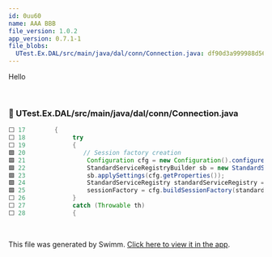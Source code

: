 ```yaml
---
id: 0uu60
name: AAA BBB
file_version: 1.0.2
app_version: 0.7.1-1
file_blobs:
  UTest.Ex.DAL/src/main/java/dal/conn/Connection.java: df90d3a999988d56635aea35d779f74c51dd0e82
---
```


Hello

<br/>

<!-- NOTE-swimm-snippet: the lines below link your snippet to Swimm -->
### 📄 UTest.Ex.DAL/src/main/java/dal/conn/Connection.java
```java
⬜ 17     	{
⬜ 18             try 
⬜ 19             {
🟩 20             	// Session factory creation
🟩 21                 Configuration cfg = new Configuration().configure("hibernate.cfg.xml");         
🟩 22                 StandardServiceRegistryBuilder sb = new StandardServiceRegistryBuilder();
🟩 23                 sb.applySettings(cfg.getProperties());
🟩 24                 StandardServiceRegistry standardServiceRegistry = sb.build();                   
🟩 25                 sessionFactory = cfg.buildSessionFactory(standardServiceRegistry);              
⬜ 26             } 
⬜ 27             catch (Throwable th) 
⬜ 28             {
```

<br/>

This file was generated by Swimm. [Click here to view it in the app](http://localhost:5000/repos/ls4DA2fLasmQuEbT4ipw/docs/0uu60).